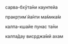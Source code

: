 сарва-бхӯта̄ни каунтейа

пракр̣тим̇ йа̄нти ма̄мика̄м

калпа-кшайе пунас та̄ни

калпа̄дау виср̣джа̄мй ахам